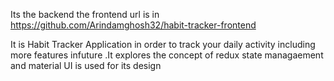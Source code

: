 Its the backend the frontend url is in https://github.com/Arindamghosh32/habit-tracker-frontend

It is Habit Tracker Application in order to track your daily activity including more features infuture .It explores the concept of redux state managaement and material UI is used for its design
